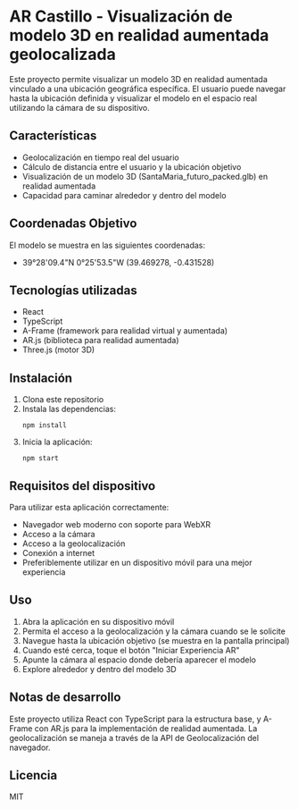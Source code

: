 # AR Castillo - Visualización de modelo 3D en realidad aumentada geolocalizada

Este proyecto permite visualizar un modelo 3D en realidad aumentada vinculado a una ubicación geográfica específica. El usuario puede navegar hasta la ubicación definida y visualizar el modelo en el espacio real utilizando la cámara de su dispositivo.

## Características

- Geolocalización en tiempo real del usuario
- Cálculo de distancia entre el usuario y la ubicación objetivo
- Visualización de un modelo 3D (SantaMaria_futuro_packed.glb) en realidad aumentada
- Capacidad para caminar alrededor y dentro del modelo

## Coordenadas Objetivo

El modelo se muestra en las siguientes coordenadas:
- 39°28'09.4"N 0°25'53.5"W (39.469278, -0.431528)

## Tecnologías utilizadas

- React
- TypeScript
- A-Frame (framework para realidad virtual y aumentada)
- AR.js (biblioteca para realidad aumentada)
- Three.js (motor 3D)

## Instalación

1. Clona este repositorio
2. Instala las dependencias:
   ```
   npm install
   ```
3. Inicia la aplicación:
   ```
   npm start
   ```

## Requisitos del dispositivo

Para utilizar esta aplicación correctamente:

- Navegador web moderno con soporte para WebXR
- Acceso a la cámara
- Acceso a la geolocalización
- Conexión a internet
- Preferiblemente utilizar en un dispositivo móvil para una mejor experiencia

## Uso

1. Abra la aplicación en su dispositivo móvil
2. Permita el acceso a la geolocalización y la cámara cuando se le solicite
3. Navegue hasta la ubicación objetivo (se muestra en la pantalla principal)
4. Cuando esté cerca, toque el botón "Iniciar Experiencia AR"
5. Apunte la cámara al espacio donde debería aparecer el modelo
6. Explore alrededor y dentro del modelo 3D

## Notas de desarrollo

Este proyecto utiliza React con TypeScript para la estructura base, y A-Frame con AR.js para la implementación de realidad aumentada. La geolocalización se maneja a través de la API de Geolocalización del navegador.

## Licencia

MIT
